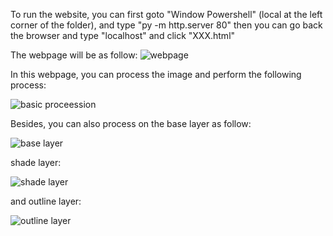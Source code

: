 To run the website, you can first goto "Window Powershell" (local at the left corner of the folder), 
and type "py -m http.server 80" then you can go back the browser and type "localhost" and click "XXX.html"



The webpage will be as follow:
![webpage](https://github.com/AlphaLee1113/Image-Processor/assets/113546167/b584416d-6dc9-4b43-9560-f0b2c4ee3ef0)

In this webpage, you can process the image and perform the following process:

![basic proceession](https://github.com/AlphaLee1113/Image-Processor/assets/113546167/6bd7eece-5741-4c47-a005-c5b38dacbb34)

Besides, you can also process on the base layer as follow:

![base layer](https://github.com/AlphaLee1113/Image-Processor/assets/113546167/06bd2da2-88b9-47fe-b1f3-c5d4c4a8c7e1)

shade layer:

![shade layer](https://github.com/AlphaLee1113/Image-Processor/assets/113546167/1054ac3d-7adc-4bb4-8e02-4a1b5561b5e7)


and outline layer:

![outline layer](https://github.com/AlphaLee1113/Image-Processor/assets/113546167/f6db0178-78e5-46ef-a9bd-c0195a55e88b)
